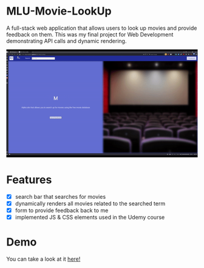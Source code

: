 # MLU-Movie-LookUp

A full-stack web application that allows users to look up movies and provide feedback on them. This was my final project for Web Development demonstrating API calls and dynamic rendering.

<img src="https://github.com/MattBCM/MLU-Movie-LookUp/blob/main/mlugif.gif">

# Features

- [x] search bar that searches for movies
- [x] dynamically renders all movies related to the searched term
- [x] form to provide feedback back to me
- [x] implemented JS & CSS elements used in the Udemy course

# Demo
You can take a look at it <a href="https://mattbcm.github.io/MLU-Movie-LookUp/"> here!</a>


